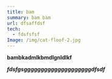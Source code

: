 ```yaml
---
title: bam
summary: bam bam
url: dfsaffdsf
tech:
  - fdsfsfsf
Image: /img/cat-floof-2.jpg
---
```

**bambkadmlkbmdlgnldlkf**

***fdsfgsggggggggggggggggggggdfsdf***